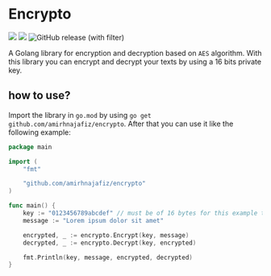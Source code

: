# Encrypto

![](https://img.shields.io/badge/Language-Golang-blue)
![](https://img.shields.io/badge/Tests-Pass-green)
![GitHub release (with filter)](https://img.shields.io/github/v/release/amirhnajafiz/encrypto)

A Golang library for encryption and decryption based on ```AES``` algorithm.
With this library you can encrypt and decrypt your texts by using a 16 bits private key.

## how to use?

Import the library in ```go.mod``` by using ```go get github.com/amirhnajafiz/encrypto```.
After that you can use it like the following example:

```go
package main

import (
    "fmt"

    "github.com/amirhnajafiz/encrypto"
)

func main() {
    key := "0123456789abcdef" // must be of 16 bytes for this example to work
    message := "Lorem ipsum dolor sit amet"

    encrypted, _ := encrypto.Encrypt(key, message)
    decrypted, _ := encrypto.Decrypt(key, encrypted)

    fmt.Println(key, message, encrypted, decrypted)
}
```
